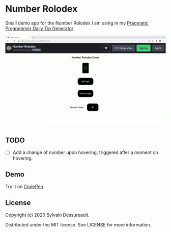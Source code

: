 # Number Rolodex

Small demo app for the Number Rolodex I am using in my [Pragmatic Programmer Daily Tip Generator](https://pragmaticprogrammertips.netlify.app/)

![](https://github.com/syldess/images-for-react-components-showcase/blob/main/number-rolodex/number-rolodex.gif)

## TODO

- [ ] Add a change of number upon hovering, triggered after a moment on hovering.

## Demo

Try it on [CodePen](https://codepen.io/syldess/full/vYXpNKL).

## License

Copyright (c) 2020 Sylvain Dessureault.

Distributed under the MIT license. See LICENSE for more information.
